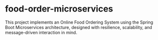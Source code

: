 # food-order-microservices
This project implements an Online Food Ordering System using the Spring Boot Microservices architecture, designed with resilience, scalability, and message-driven interaction in mind.
